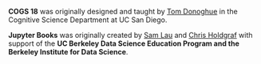**COGS 18** was originally designed and taught by [Tom Donoghue](tom) in the Cognitive 
Science Department at UC San Diego.

[tom]: https://tomdonoghue.github.io/


**Jupyter Books** was originally created by [Sam Lau][sam] and [Chris Holdgraf][chris]
with support of the **UC Berkeley Data Science Education Program and the Berkeley
Institute for Data Science**.

[sam]: http://www.samlau.me/
[chris]: https://predictablynoisy.com
